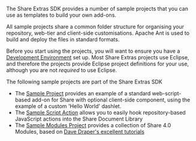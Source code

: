 The Share Extras SDK provides a number of sample projects that you can use as templates to build your own add-ons.

All sample projects share a common folder structure for organising your repository, web-tier and client-side customisations. Apache Ant is used to build and deploy the files in standard formats.

Before you start using the projects, you will want to ensure you have a [Development Environment](DevelopmentEnvironment.md) set up. Most Share Extras projects use Eclipse, and therefore the projects provide Eclipse project definitions for your use, although you are not _required_ to use Eclipse.

The following sample projects are part of the Share Extras SDK

  * The [Sample Project](SampleProject.md) provides an example of a standard web-script-based add-on for Share with optional client-side component, using the example of a custom 'Hello World' dashlet.
  * The [Sample Script Action](SampleScriptAction.md) allows you to easily hook repository-based JavaScript actions into the Share Document Library
  * The [Sample Modules Project](SampleModules.md) provides a collection of Share 4.0 Modules, based on [Dave Draper's excellent tutorials](http://blogs.alfresco.com/wp/ddraper/)
